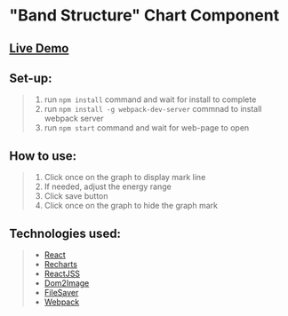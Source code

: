 # "Band Structure" Chart Component

## [Live Demo](https://dsklyar.github.io/band-structure-graph-component/)

## Set-up:

> 1. run `npm install` command and wait for install to complete
> 2. run `npm install -g webpack-dev-server` commnad to install webpack server
> 3. run `npm start` command and wait for web-page to open

## How to use:

> 1. Click once on the graph to display mark line
> 2. If needed, adjust the energy range
> 3. Click save button
> 4. Click once on the graph to hide the graph mark

## Technologies used:

> - [React](https://github.com/facebook/react/)
> - [Recharts](https://github.com/recharts/recharts)
> - [ReactJSS](https://github.com/cssinjs/jss)
> - [Dom2Image](https://github.com/tsayen/dom-to-image)
> - [FileSaver](https://github.com/eligrey/FileSaver.js/)
> - [Webpack](https://github.com/webpack/webpack)
